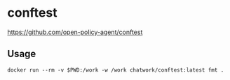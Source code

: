 # conftest

https://github.com/open-policy-agent/conftest

## Usage

```
docker run --rm -v $PWD:/work -w /work chatwork/conftest:latest fmt .
```
